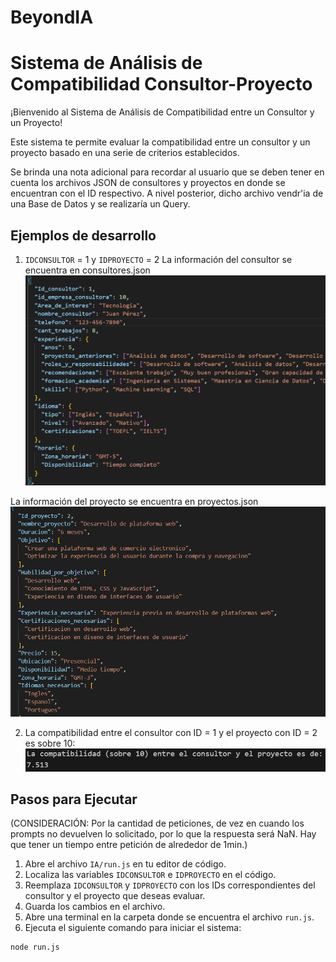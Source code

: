 # BeyondIA
# Sistema de Análisis de Compatibilidad Consultor-Proyecto

¡Bienvenido al Sistema de Análisis de Compatibilidad entre un Consultor y un Proyecto!

Este sistema te permite evaluar la compatibilidad entre un consultor y un proyecto basado en una serie de criterios establecidos.

Se brinda una nota adicional para recordar al usuario que se deben tener en cuenta los archivos JSON de consultores y proyectos en donde se encuentran con el ID respectivo. A nivel posterior, dicho archivo vendr'ia de una Base de Datos y se realizaría un Query. 


## Ejemplos de desarrollo

1. `IDCONSULTOR` = 1 y `IDPROYECTO` = 2
La información del consultor se encuentra en consultores.json
![Texto](./images/consultor1.png)

La información del proyecto se encuentra en proyectos.json
![Texto](./images/proyecto2.png)

2. La compatibilidad entre el consultor con ID = 1 y el proyecto con ID = 2 es sobre 10:
![Texto](./images/result1.png)

## Pasos para Ejecutar

(CONSIDERACIÓN: Por la cantidad de peticiones, de vez en cuando los prompts no devuelven lo solicitado, por lo que la respuesta será NaN. Hay que tener un tiempo entre petición de alrededor de 1min.)

1. Abre el archivo `IA/run.js` en tu editor de código.
2. Localiza las variables `IDCONSULTOR` e `IDPROYECTO` en el código.
3. Reemplaza `IDCONSULTOR` y `IDPROYECTO` con los IDs correspondientes del consultor y el proyecto que deseas evaluar.
4. Guarda los cambios en el archivo.
5. Abre una terminal en la carpeta donde se encuentra el archivo `run.js`.
6. Ejecuta el siguiente comando para iniciar el sistema:

```bash
node run.js
```






